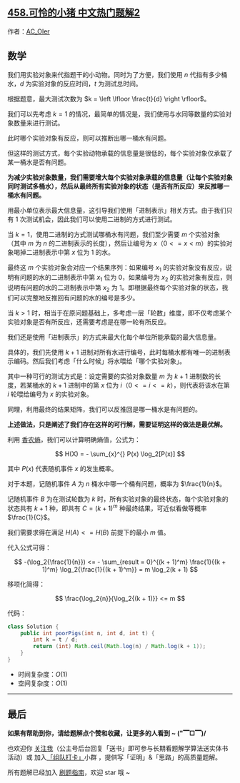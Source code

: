 ## [458.可怜的小猪 中文热门题解2](https://leetcode.cn/problems/poor-pigs/solutions/100000/gong-shui-san-xie-jin-zhi-cai-xiang-xian-69fl)

作者：[AC_OIer](https://leetcode.cn/u/AC_OIer)
## 数学

我们用实验对象来代指题干的小动物。同时为了方便，我们使用 $n$ 代指有多少桶水，$d$ 为实验对象的反应时间，$t$ 为测试总时间。

根据题意，最大测试次数为 $k = \left \lfloor \frac{t}{d} \right \rfloor$。

我们可以先考虑 $k = 1$ 的情况，最简单的情况是，我们使用与水同等数量的实验对象数量来进行测试。

此时哪个实验对象有反应，则可以推断出哪一桶水有问题。

但这样的测试方式，每个实验动物承载的信息量是很低的，每个实验对象仅承载了某一桶水是否有问题。

**为减少实验对象数量，我们需要增大每个实验对象承载的信息量（让每个实验对象同时测试多桶水），然后从最终所有实验对象的状态（是否有所反应）来反推哪一桶水有问题。**

用最小单位表示最大信息量，这引导我们使用「进制表示」相关方式。由于我们只有 $1$ 次测试机会，因此我们可以使用二进制的方式进行测试。

当 $k = 1$，使用二进制的方式测试哪桶水有问题，我们至少需要 $m$ 个实验对象（其中 $m$ 为 $n$ 的二进制表示的长度），然后让编号为 $x$（$0 <= x < m$）的实验对象喝掉二进制表示中第 $x$ 位为 $1$ 的水。

最终这 $m$ 个实验对象会对应一个结果序列：如果编号 $x_1$ 的实验对象没有反应，说明有问题的水的二进制表示中第 $x_1$ 位为 $0$，如果编号为 $x_2$ 的实验对象有反应，则说明有问题的水的二进制表示中第 $x_2$ 为 $1$。即根据最终每个实验对象的状态，我们可以完整地反推回有问题的水的编号是多少。

当 $k > 1$ 时，相当于在原问题基础上，多考虑一层「轮数」维度，即不仅考虑某个实验对象是否有所反应，还需要考虑是在哪一轮有所反应。

我们还是使用「进制表示」的方式来最大化每个单位所能承载的最大信息量。

具体的，我们先使用 $k + 1$ 进制对所有水进行编号，此时每桶水都有唯一的进制表示编码。然后我们考虑「什么时候」将水喂给「哪个实验对象」。

其中一种可行的测试方式是：设定需要的实验对象数量 $m$ 为 $k + 1$ 进制数的长度，若某桶水的 $k + 1$ 进制中的第 $x$ 位为 $i$（$0 <= i <= k$），则代表将该水在第 $i$ 轮喂给编号为 $x$ 的实验对象。

同理，利用最终的结果矩阵，我们可以反推回是哪一桶水是有问题的。

**上述做法，只是阐述了我们存在这样的可行解，需要证明这样的做法是最优解。**

利用 [香农熵](https://baike.baidu.com/item/香农熵)，我们可以计算明确熵值，公式为：

$$
H(X) = - \sum_{x}^{} P(x) \log_2[P(x)]
$$

其中 $P(x)$ 代表随机事件 $x$ 的发生概率。

对于本题，记随机事件 $A$ 为 $n$ 桶水中哪一个桶有问题，概率为 $\frac{1}{n}$。

记随机事件 $B$ 为在测试轮数为 $k$ 时，所有实验对象的最终状态，每个实验对象的状态共有 $k + 1$ 种，即共有 $C = (k + 1)^m$ 种最终结果，可近似看做等概率 $\frac{1}{C}$。

我们需要求得在满足 $H(A) <= H(B)$ 前提下的最小 $m$ 值。

代入公式可得：

$$
-(\log_2{\frac{1}{n}}) <= - \sum_{result = 0}^{(k + 1)^m} \frac{1}{(k + 1)^m} \log_2{\frac{1}{(k + 1)^m}} = m \log_2(k + 1)
$$

移项化简得：

$$
\frac{\log_2{n}}{\log_2{(k + 1)}} <= m
$$

代码：
```Java []
class Solution {
    public int poorPigs(int n, int d, int t) {
        int k = t / d;
        return (int) Math.ceil(Math.log(n) / Math.log(k + 1));
    }
}
```
* 时间复杂度：$O(1)$
* 空间复杂度：$O(1)$

---

## 最后

**如果有帮助到你，请给题解点个赞和收藏，让更多的人看到 ~ ("▔□▔)/**

也欢迎你 [关注我](https://oscimg.oschina.net/oscnet/up-19688dc1af05cf8bdea43b2a863038ab9e5.png)（公主号后台回复「送书」即可参与长期看题解学算法送实体书活动）或 加入[「组队打卡」](https://leetcode-cn.com/u/ac_oier/)小群 ，提供写「证明」&「思路」的高质量题解。

所有题解已经加入 [刷题指南](https://github.com/SharingSource/LogicStack-LeetCode/wiki)，欢迎 star 哦 ~ 
